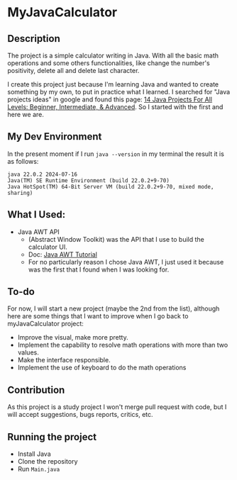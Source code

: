 # MyJavaCalculator
## Description
The project is a simple calculator writing in Java. With all the basic math operations and some
others functionalities, like change the number's positivity, delete all and delete last character.

I create this project just because I'm learning Java and wanted to create something by my own,
to put in practice what I learned. I searched for "Java projects ideas" in google and 
found this page: [14 Java Projects For All Levels: Beginner, Intermediate, & Advanced](https://www.datacamp.com/blog/java-projects-for-all-levels).
So I started with the first and here we are.

## My Dev Environment 
In the present moment if I run `java --version` in my terminal the result it is as follows:
```shell
java 22.0.2 2024-07-16
Java(TM) SE Runtime Environment (build 22.0.2+9-70)
Java HotSpot(TM) 64-Bit Server VM (build 22.0.2+9-70, mixed mode, sharing)
```
## What I Used:
- Java AWT API
  - (Abstract Window Toolkit) was the API that I use to build the calculator UI.
  - Doc: [Java AWT Tutorial](https://www.javatpoint.com/java-awt)
  - For no particularly reason I chose Java AWT, I just used it because was the first that I found when I was looking for.

## To-do
For now, I will start a new project (maybe the 2nd from the list), although here are some things 
that I want to improve when I go back to myJavaCalculator project:
- Improve the visual, make more pretty.
- Implement the capability to resolve math operations with more than two values.
- Make the interface responsible.
- Implement the use of keyboard to do the math operations

## Contribution
As this project is a study project I won't merge pull request with code, but I will accept suggestions,
bugs reports, critics, etc.

## Running the project
- Install Java
- Clone the repository 
- Run `Main.java`
